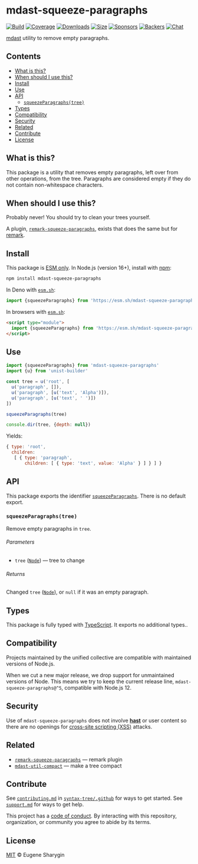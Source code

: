# mdast-squeeze-paragraphs

[![Build][build-badge]][build]
[![Coverage][coverage-badge]][coverage]
[![Downloads][downloads-badge]][downloads]
[![Size][size-badge]][size]
[![Sponsors][sponsors-badge]][collective]
[![Backers][backers-badge]][collective]
[![Chat][chat-badge]][chat]

[mdast][] utility to remove empty paragraphs.

## Contents

*   [What is this?](#what-is-this)
*   [When should I use this?](#when-should-i-use-this)
*   [Install](#install)
*   [Use](#use)
*   [API](#api)
    *   [`squeezeParagraphs(tree)`](#squeezeparagraphstree)
*   [Types](#types)
*   [Compatibility](#compatibility)
*   [Security](#security)
*   [Related](#related)
*   [Contribute](#contribute)
*   [License](#license)

## What is this?

This package is a utility that removes empty paragraphs, left over from other
operations, from the tree.
Paragraphs are considered empty if they do not contain non-whitespace
characters.

## When should I use this?

Probably never!
You should try to clean your trees yourself.

A plugin, [`remark-squeeze-paragraphs`][remark-squeeze-paragraphs], exists that
does the same but for [remark][].

## Install

This package is [ESM only][esm].
In Node.js (version 16+), install with [npm][]:

```sh
npm install mdast-squeeze-paragraphs
```

In Deno with [`esm.sh`][esmsh]:

```js
import {squeezeParagraphs} from 'https://esm.sh/mdast-squeeze-paragraphs@5'
```

In browsers with [`esm.sh`][esmsh]:

```html
<script type="module">
  import {squeezeParagraphs} from 'https://esm.sh/mdast-squeeze-paragraphs@5?bundle'
</script>
```

## Use

```js
import {squeezeParagraphs} from 'mdast-squeeze-paragraphs'
import {u} from 'unist-builder'

const tree = u('root', [
  u('paragraph', []),
  u('paragraph', [u('text', 'Alpha')]),
  u('paragraph', [u('text', ' ')])
])

squeezeParagraphs(tree)

console.dir(tree, {depth: null})
```

Yields:

```js
{ type: 'root',
  children:
   [ { type: 'paragraph',
       children: [ { type: 'text', value: 'Alpha' } ] } ] }
```

## API

This package exports the identifier
[`squeezeParagraphs`][api-squeezeparagraphs].
There is no default export.

### `squeezeParagraphs(tree)`

Remove empty paragraphs in `tree`.

###### Parameters

*   `tree` ([`Node`][node])
    — tree to change

###### Returns

Changed `tree` ([`Node`][node]), or `null` if it was an empty paragraph.

## Types

This package is fully typed with [TypeScript][].
It exports no additional types..

## Compatibility

Projects maintained by the unified collective are compatible with maintained
versions of Node.js.

When we cut a new major release, we drop support for unmaintained versions of
Node.
This means we try to keep the current release line,
`mdast-squeeze-paragraphs@^5`, compatible with Node.js 12.

## Security

Use of `mdast-squeeze-paragraphs` does not involve **[hast][]** or user content
so there are no openings for [cross-site scripting (XSS)][xss] attacks.

## Related

*   [`remark-squeeze-paragraphs`][remark-squeeze-paragraphs]
    — remark plugin
*   [`mdast-util-compact`](https://github.com/syntax-tree/mdast-util-compact)
    — make a tree compact

## Contribute

See [`contributing.md`][contributing] in [`syntax-tree/.github`][health] for
ways to get started.
See [`support.md`][support] for ways to get help.

This project has a [code of conduct][coc].
By interacting with this repository, organization, or community you agree to
abide by its terms.

## License

[MIT][license] © Eugene Sharygin

<!-- Definitions -->

[build-badge]: https://github.com/syntax-tree/mdast-squeeze-paragraphs/workflows/main/badge.svg

[build]: https://github.com/syntax-tree/mdast-squeeze-paragraphs/actions

[coverage-badge]: https://img.shields.io/codecov/c/github/syntax-tree/mdast-squeeze-paragraphs.svg

[coverage]: https://codecov.io/github/syntax-tree/mdast-squeeze-paragraphs

[downloads-badge]: https://img.shields.io/npm/dm/mdast-squeeze-paragraphs.svg

[downloads]: https://www.npmjs.com/package/mdast-squeeze-paragraphs

[size-badge]: https://img.shields.io/badge/dynamic/json?label=minzipped%20size&query=$.size.compressedSize&url=https://deno.bundlejs.com/?q=mdast-squeeze-paragraphs

[size]: https://bundlejs.com/?q=mdast-squeeze-paragraphs

[sponsors-badge]: https://opencollective.com/unified/sponsors/badge.svg

[backers-badge]: https://opencollective.com/unified/backers/badge.svg

[collective]: https://opencollective.com/unified

[chat-badge]: https://img.shields.io/badge/chat-discussions-success.svg

[chat]: https://github.com/syntax-tree/unist/discussions

[npm]: https://docs.npmjs.com/cli/install

[esm]: https://gist.github.com/sindresorhus/a39789f98801d908bbc7ff3ecc99d99c

[esmsh]: https://esm.sh

[typescript]: https://www.typescriptlang.org

[license]: license

[health]: https://github.com/syntax-tree/.github

[contributing]: https://github.com/syntax-tree/.github/blob/main/contributing.md

[support]: https://github.com/syntax-tree/.github/blob/main/support.md

[coc]: https://github.com/syntax-tree/.github/blob/main/code-of-conduct.md

[xss]: https://en.wikipedia.org/wiki/Cross-site_scripting

[hast]: https://github.com/syntax-tree/hast

[mdast]: https://github.com/syntax-tree/mdast

[node]: https://github.com/syntax-tree/mdast#node

[remark]: https://github.com/remarkjs/remark

[remark-squeeze-paragraphs]: https://github.com/remarkjs/remark-squeeze-paragraphs

[api-squeezeparagraphs]: #squeezeparagraphstree
